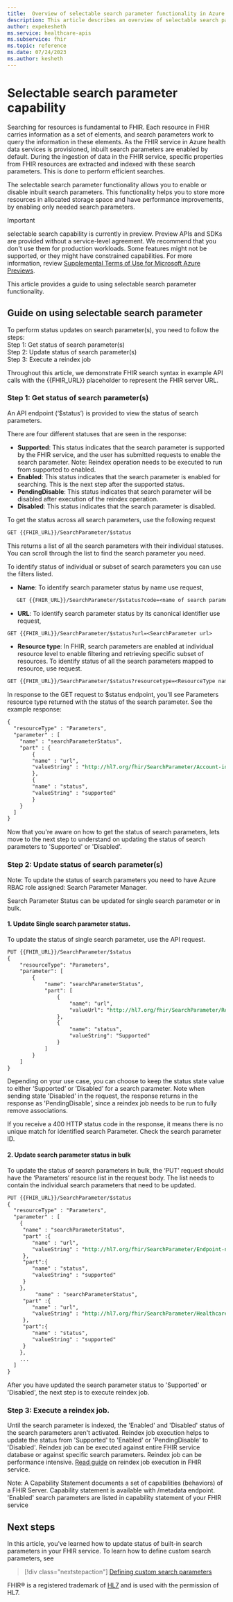 ```yaml
---
title:  Overview of selectable search parameter functionality in Azure Health Data Services
description: This article describes an overview of selectable search parameter that is implemented in Azure Health Data Services
author: expekesheth
ms.service: healthcare-apis
ms.subservice: fhir
ms.topic: reference
ms.date: 07/24/2023
ms.author: kesheth
---
```



# Selectable search parameter capability 
Searching for resources is fundamental to FHIR. Each resource in FHIR carries information as a set of elements, and search parameters work to query the information in these elements. As the FHIR service in Azure health data services is provisioned, inbuilt search parameters are enabled by default. During the ingestion of data in the FHIR service, specific properties from FHIR resources are extracted and indexed with these search parameters. This is done to perform efficient searches. 

The selectable search parameter functionality allows you to enable or disable inbuilt search parameters.  This functionality helps you to store more resources in allocated storage space and have performance improvements, by enabling only needed search parameters.

> [!IMPORTANT]
> selectable search capability is currently in preview. 
> Preview APIs and SDKs are provided without a service-level agreement. We recommend that you don't use them for production workloads. Some features might not be supported, or they might have constrained capabilities.
> For more information, review [Supplemental Terms of Use for Microsoft Azure Previews](https://azure.microsoft.com/support/legal/preview-supplemental-terms/).

This article provides a guide to using selectable search parameter functionality. 

## Guide on using selectable search parameter 

To perform status updates on search parameter(s), you need to follow the steps:\
Step 1: Get status of search parameter(s)\
Step 2: Update status of search parameter(s)\
Step 3: Execute a reindex job

Throughout this article, we demonstrate FHIR search syntax in example API calls with the {{FHIR_URL}} placeholder to represent the FHIR server URL. 

### Step 1: Get status of search parameter(s)
An API endpoint (‘$status’) is provided to view the status of search parameters.

There are four different statuses that are seen in the response: 
* **Supported**: This status indicates that the search parameter is supported by the FHIR service, and the user has submitted requests to enable the search parameter. Note: Reindex operation needs to be executed to run from supported to enabled.
* **Enabled**: This status indicates that the search parameter is enabled for searching. This is the next step after the supported status. 
* **PendingDisable**: This status indicates that search parameter will be disabled after execution of the reindex operation. 
* **Disabled**: This status indicates that the search parameter is disabled. 


To get the status across all search parameters, use the following request
```rest
GET {{FHIR_URL}}/SearchParameter/$status
```

This returns a list of all the search parameters with their individual statuses. You can scroll through the list to find the search parameter you need.

To identify status of individual or subset of search parameters you can use the filters listed.
* **Name**: To identify search parameter status by name use request,
```rest
   GET {{FHIR_URL}}/SearchParameter/$status?code=<name of search parameter/ sub string>
```
* **URL**: To identify search parameter status by its canonical identifier use request,
```rest
GET {{FHIR_URL}}/SearchParameter/$status?url=<SearchParameter url>
```
* **Resource type**: In FHIR, search parameters are enabled at individual resource level to enable filtering and retrieving specific subset of resources. To identify status of all the search parameters mapped to resource, use request.
```rest
GET {{FHIR_URL}}/SearchParameter/$status?resourcetype=<ResourceType name>
```

In response to the GET request to $status endpoint, you'll see Parameters resource type returned with the status of the search parameter. See the example response:
```rest
{
  "resourceType" : "Parameters",
  "parameter" : [
    "name" : "searchParameterStatus",
    "part" : {
        {
        "name" : "url",
        "valueString" : "http://hl7.org/fhir/SearchParameter/Account-identifier"
        },
        {
        "name" : "status",
        "valueString" : "supported"
        }
    }
  ]
}
```
Now that you're aware on how to get the status of search parameters, lets move to the next step to understand on updating the status of search parameters to 'Supported' or 'Disabled'.

### Step 2: Update status of search parameter(s)
Note: To update the status of search parameters you need to have Azure RBAC role assigned: Search Parameter Manager.

Search Parameter Status can be updated for single search parameter or in bulk.
#### 1. Update Single search parameter status.
To update the status of single search parameter, use the API request. 

```rest
PUT {{FHIR_URL}}/SearchParameter/$status
{
    "resourceType": "Parameters",
    "parameter": [
        {
            "name": "searchParameterStatus",
            "part": [
                {
                    "name": "url",
                    "valueUrl": "http://hl7.org/fhir/SearchParameter/Resource-test-id"
                },
                {
                    "name": "status",
                    "valueString": "Supported"
                }
            ]
        }
    ]
}
```

Depending on your use case, you can choose to keep the status state value to either ‘Supported’ or ’Disabled’ for a search parameter.
Note when sending state 'Disabled' in the request, the response returns in the response as 'PendingDisable', since a reindex job needs to be run to fully remove associations.

If you receive a 400 HTTP status code in the response, it means there is no unique match for identified search Parameter. Check the search parameter ID. 

#### 2. Update search parameter status in bulk
To update the status of search parameters in bulk, the ‘PUT’ request should have the ‘Parameters’ resource list in the request body. The list needs to contain the individual search parameters that need to be updated. 

```rest
PUT {{FHIR_URL}}/SearchParameter/$status
{
  "resourceType" : "Parameters",
  "parameter" : [
    {
     "name" : "searchParameterStatus",
     "part" :{
        "name" : "url",
        "valueString" : "http://hl7.org/fhir/SearchParameter/Endpoint-name"
     },
     "part":{ 
        "name" : "status",
        "valueString" : "supported"
     }
    },
         "name" : "searchParameterStatus",
     "part" :{
        "name" : "url",
        "valueString" : "http://hl7.org/fhir/SearchParameter/HealthcareService-name"
     },
     "part":{ 
        "name" : "status",
        "valueString" : "supported"
     }
    },
    ...
  ]
}
```

After you have updated the search parameter status to 'Supported' or 'Disabled', the next step is to execute reindex job. 

### Step 3: Execute a reindex job. 
Until the search parameter is indexed, the 'Enabled' and 'Disabled' status of the search parameters aren't activated. Reindex job execution helps to update the status from 'Supported' to 'Enabled' or 'PendingDisable' to 'Disabled'.
Reindex job can be executed against entire FHIR service database or against specific search parameters. Reindex job can be performance intensive. [Read guide](how-to-run-a-reindex.md) on reindex job execution in FHIR service.

Note: A Capability Statement documents a set of capabilities (behaviors) of a FHIR Server. Capability statement is available with /metadata endpoint. 'Enabled' search parameters are listed in capability statement of your FHIR service

## Next steps

In this article, you've learned how to update status of built-in search parameters in your FHIR service. To learn how to define custom search parameters, see 

>[!div class="nextstepaction"]
>[Defining custom search parameters](how-to-do-custom-search.md)

FHIR&#174; is a registered trademark of [HL7](https://hl7.org/fhir/) and is used with the permission of HL7.

